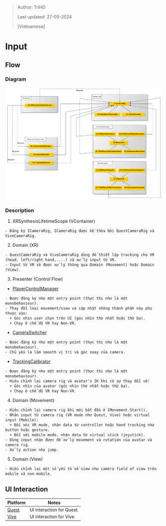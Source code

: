 > Author: TriHD
> 
> Last updated: 27-05-2024
> 
> [Vietnamese]
# Input

## Flow
### Diagram
![0-InputDiagram](../../Images/Input/Common/0-InputDiagram.png)

### Description
1. XRSynthesisLifetimeScope (VContainer)
````
- Đăng ký ICameraRig, ICameraRig được kế thừa bởi QuestCameraRig và ViveCameraRig.
````

2. Domain (XR)
````
- QuestCameraRig và ViveCameraRig dùng để thiết lập tracking cho VR (head, left/right hand,....) và xử lý input từ VR.
- Input từ VR sẽ được xử lý thông qua Domain (Movement) hoặc Domain (View).
````

3. Presenter (Control Flow)
- <ins>PlayerControlManager</ins>
````
- Được đăng ký như một entry point (thực thi như là một monobehaviour).
- Thay đổi loại movement/view và cập nhật những thành phần này phụ thuộc vào:
  + Góc nhìn user chọn trên UI (góc nhìn thứ nhất hoặc thứ ba).
  + Chạy ở chế độ VR hay Non-VR.
````

- <ins>CameraSwitcher</ins>
````
- Được đăng ký như một entry point (thực thi như là một monobehaviour).
- Chủ yếu là làm smooth vị trí và góc xoay của camera.
````

- <ins>TrackingCalibrator</ins>
````
- Được đăng ký như một entry point (thực thi như là một monobehaviour).
- Hiệu chỉnh lại camera rig và avatar's IK khi có sự thay đổi về:
  + Góc nhìn của avatar (góc nhìn thứ nhất hoặc thứ ba).
  + Chạy ở chế độ VR hay Non-VR. 
````

4. Domain (Movement)
````
- Hiệu chỉnh lại camera rig khi mới bắt đầu ở IMovement.Start().
- Nhận input từ camera rig (VR mode như Quest, Vive) hoặc virtual input (Mobile):
  + Đối với VR mode, nhận data từ controller hoặc hand tracking như button hoặc gesture. 
  + Đối với mobile mode, nhận data từ virtual stick (joystick).
- Dùng input nhận được để xử lý movement và rotation của avatar và camera rig.
- Xử lý action như jump.
````

5. Domain (View)
````
- Hiểu chỉnh lại một số yếu tố về view như camera field of view trên mobile và non-mobile.
````

## UI Interaction
Platform   |Notes       
----------------|------------
[Quest](./UI_Interaction/UI_Interaction_Quest.md)|UI interaction for Quest.
[Vive](./UI_Interaction/UI_Interaction_Vive.md)|UI interaction for Vive.
